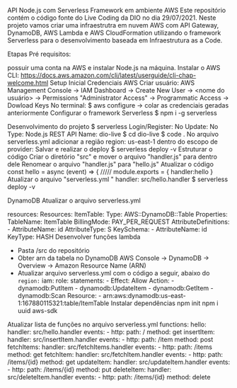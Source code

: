 API Node.js com Serverless Framework em ambiente AWS
Este repositório contém o código fonte do Live Coding da DIO no dia 29/07/2021. Neste projeto vamos criar uma infraestrutra em nuvem AWS com API Gateway, DynamoDB, AWS Lambda e AWS CloudFormation utilizando o framework Serverless para o desenvolvimento baseada em Infraestrutura as a Code.

Etapas
Pré requisitos:

possuir uma conta na AWS e instalar Node.js na máquina.
Instalar o AWS CLI: https://docs.aws.amazon.com/cli/latest/userguide/cli-chap-welcome.html
Setup Inicial
Credenciais AWS
Criar usuário: AWS Management Console -> IAM Dashboard -> Create New User -> <nome do usuário> -> Permissions "Administrator Access" -> Programmatic Access -> Dowload Keys
No terminal: $ aws configure -> colar as credenciais geradas anteriormente
Configurar o framework Serverless
$ npm i -g serverless

Desenvolvimento do projeto
$ serverless
Login/Register: No
Update: No
Type: Node.js REST API
Name: dio-live
$ cd dio-live
$ code .
No arquivo serverless.yml adicionar a região region: us-east-1 dentro do escopo de provider:
Salvar e realizar o deploy $ serverless deploy -v
Estruturar o código
Criar o diretório "src" e mover o arquivo "handler.js" para dentro dele
Renomear o arquivo "handler.js" para "hello.js"
Atualizar o código
const hello = async (event) => {
/////
module.exports = {
    handler:hello
}
Atualizar o arquivo "serverless.yml "
handler: src/hello.handler
$ serverless deploy -v 

DynamoDB
Atualizar o arquivo serverless.yml

resources:
  Resources:
    ItemTable:
      Type: AWS::DynamoDB::Table
      Properties:
          TableName: ItemTable
          BillingMode: PAY_PER_REQUEST
          AttributeDefinitions:
            - AttributeName: id
              AttributeType: S
          KeySchema:
            - AttributeName: id
              KeyType: HASH
Desenvolver funções lambda
- Pasta /src do repositório
- Obter arn da tabela no DynamoDB AWS Console -> DynamoDB -> Overview -> Amazon Resource Name (ARN)
- Atualizar arquivo serverless.yml com o código a seguir, abaixo do ```region:```
  iam:
    role:
        statements:
          - Effect: Allow
            Action:
              - dynamodb:PutItem
              - dynamodb:UpdateItem
              - dynamodb:GetItem
              - dynamodb:Scan
            Resource:
              - arn:aws:dynamodb:us-east-1:167880115321:table/ItemTable
Instalar dependências
npm init npm i uuid aws-sdk

Atualizar lista de funções no arquivo serverless.yml
functions:
hello:
  handler: src/hello.handler
  events:
    - http:
        path: /
        method: get
insertItem:
  handler: src/insertItem.handler
  events:
    - http:
        path: /item
        method: post
fetchItems:
  handler: src/fetchItems.handler
  events:
    - http:
        path: /items
        method: get
fetchItem:
  handler: src/fetchItem.handler
  events:
    - http:
        path: /items/{id}
        method: get
updateItem:
  handler: src/updateItem.handler
  events:
    - http:
        path: /items/{id}
        method: put
 deleteItem:
    handler: src/deleteItem.handler
    events:
      - http:
          path: /items/{id}
          method: delete
